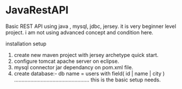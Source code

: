 # JavaRestAPI
Basic REST API using java , mysql, jdbc, jersey. it is very beginner level project.  i am not using advanced concept and condition here. 

installation setup
1. create new maven project with jersey archetype quick start.
2. configure tomcat apache server on eclipse.
3. mysql connector jar dependancy on pom.xml file.
4. create database:- db name = users with field(  id |  name  | city  )
...................................................
this is the basic setup needs.
